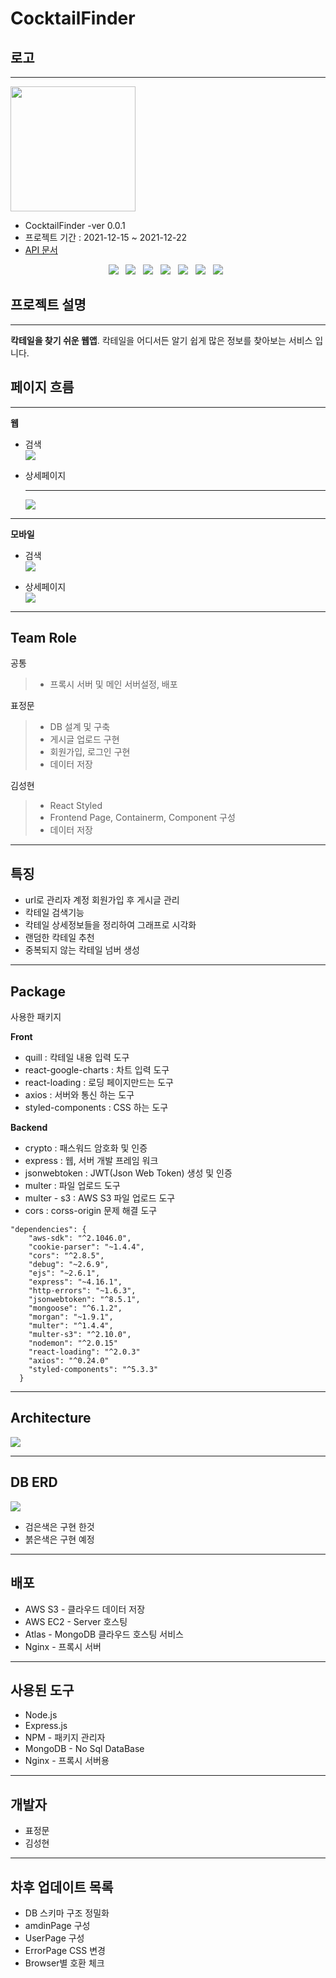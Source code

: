 # CocktailFinder

## 로고

<hr />
<img width="200px" height="200px" src="https://user-images.githubusercontent.com/92348108/147043548-701caed3-9be5-49a4-85db-4b9bc8c357ea.png" />

- CocktailFinder -ver 0.0.1
- 프로젝트 기간 : 2021-12-15 ~ 2021-12-22
- [API 문서](https://documenter.getpostman.com/view/18192539/UVRBo6he)

<p align="center">
  <img src="https://img.shields.io/badge/React-61DAFB?style=flat-square&logo=React&logoColor=white" /> &nbsp
  <img src="https://img.shields.io/badge/styledComponents-DB7093?style=flat-square&logo=styled-components&logoColor=white" /> &nbsp 
  <img src="https://img.shields.io/badge/JavaScript-F7DF1E?style=flat-square&logo=JavaScript&logoColor=white"/> &nbsp
  <img src="https://img.shields.io/badge/Node.js-339933?style=flat-square&logo=Node.js&logoColor=white"/> &nbsp
  <img src="https://img.shields.io/badge/Express-000000?style=flat-square&logo=Express&logoColor=white"/> &nbsp  
  <img src="https://img.shields.io/badge/MongoDB-47A248?style=flat-square&logo=MongoDB&logoColor=white"/> &nbsp 
  <img src="https://img.shields.io/badge/Amazon AWS-232F3E?style=flat-square&logo=Amazon%20AWS&logoColor=white"/> &nbsp
</p>

## 프로젝트 설명

<hr />

**칵테일을 찾기 쉬운 웹앱**. 칵테일을 어디서든 알기 쉽게 많은 정보를
찾아보는 서비스 입니다.

## 페이지 흐름

<hr />

**웹**

- 검색<br />
  <img src ="https://user-images.githubusercontent.com/92348108/147044668-73f43848-bcec-4a2b-b7a3-1ba485dc8749.gif">

- 상세페이지<hr />
  <img src="https://user-images.githubusercontent.com/92348108/147043263-ccd89f0e-3657-4252-93f1-bbaca3f6cdde.gif" />

<hr />

**모바일**

- 검색 <br />
  <img src ="https://user-images.githubusercontent.com/92348108/147044668-73f43848-bcec-4a2b-b7a3-1ba485dc8749.gif">

- 상세페이지 <br />
  <img src="https://user-images.githubusercontent.com/92348108/147043263-ccd89f0e-3657-4252-93f1-bbaca3f6cdde.gif" />

<hr />

## Team Role

공통

> - 프록시 서버 및 메인 서버설정, 배포

표정문

> - DB 설계 및 구축
> - 게시글 업로드 구현
> - 회원가입, 로그인 구현
> - 데이터 저장

김성현

> - React Styled
> - Frontend Page, Containerm, Component 구성
> - 데이터 저장

<hr />

## 특징

- url로 관리자 계정 회원가입 후 게시글 관리
- 칵테일 검색기능
- 칵테일 상세정보들을 정리하여 그래프로 시각화
- 랜덤한 칵테일 추천
- 중복되지 않는 칵테일 넘버 생성

<hr />

## Package

사용한 패키지

**Front**

- quill : 칵테일 내용 입력 도구
- react-google-charts : 차트 입력 도구
- react-loading : 로딩 페이지만드는 도구
- axios : 서버와 통신 하는 도구
- styled-components : CSS 하는 도구

**Backend**

- crypto : 패스워드 암호화 및 인증
- express : 웹, 서버 개발 프레임 워크
- jsonwebtoken : JWT(Json Web Token) 생성 및 인증
- multer : 파일 업로드 도구
- multer - s3 : AWS S3 파일 업로드 도구
- cors : corss-origin 문제 해결 도구

```
"dependencies": {
    "aws-sdk": "^2.1046.0",
    "cookie-parser": "~1.4.4",
    "cors": "^2.8.5",
    "debug": "~2.6.9",
    "ejs": "~2.6.1",
    "express": "~4.16.1",
    "http-errors": "~1.6.3",
    "jsonwebtoken": "^8.5.1",
    "mongoose": "^6.1.2",
    "morgan": "~1.9.1",
    "multer": "^1.4.4",
    "multer-s3": "^2.10.0",
    "nodemon": "^2.0.15"
    "react-loading": "^2.0.3"
    "axios": "^0.24.0"
    "styled-components": "^5.3.3"
  }
```

<hr />

## Architecture

<img src="https://user-images.githubusercontent.com/92348108/147176171-eed468b4-463b-4785-a8d7-4b8551c3568e.jpg" />

<hr />

## DB ERD

<img src="https://user-images.githubusercontent.com/92348108/147177530-e9e75936-24f4-4d7a-b145-43be39f15784.jpg" />

- 검은색은 구현 한것
- 붉은색은 구현 예정

<hr />

## 배포

- AWS S3 - 클라우드 데이터 저장
- AWS EC2 - Server 호스팅
- Atlas - MongoDB 클라우드 호스팅 서비스
- Nginx - 프록시 서버

<hr />

## 사용된 도구

- Node.js
- Express.js
- NPM - 패키지 관리자
- MongoDB - No Sql DataBase
- Nginx - 프록시 서버용

<hr />

## 개발자

- 표정문
- 김성현

<hr />

## 차후 업데이트 목록

- DB 스키마 구조 정밀화
- amdinPage 구성
- UserPage 구성
- ErrorPage CSS 변경
- Browser별 호환 체크
